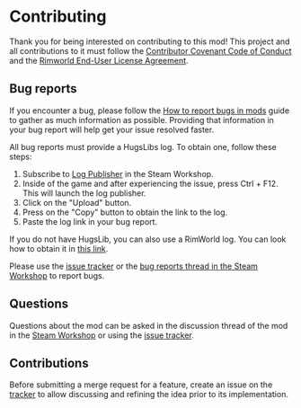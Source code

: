 Contributing
===

Thank you for being interested on contributing to this mod! This project and all contributions to it must follow the [Contributor Covenant Code of Conduct](CODE_OF_CONDUCT.md) and the [Rimworld End-User License Agreement](https://store.steampowered.com/eula/294100_eula_1).

Bug reports
---

If you encounter a bug, please follow the [How to report bugs in mods](https://steamcommunity.com/sharedfiles/filedetails/?id=725234314) guide to gather as much information as possible. Providing that information in your bug report will help get your issue resolved faster.

All bug reports must provide a HugsLibs log. To obtain one, follow these steps:

1) Subscribe to [Log Publisher](https://steamcommunity.com/workshop/filedetails/?id=2873415404) in the Steam Workshop.
2) Inside of the game and after experiencing the issue, press Ctrl + F12. This will launch the log publisher.
3) Click on the "Upload" button.
4) Press on the "Copy" button to obtain the link to the log.
5) Paste the log link in your bug report.

If you do not have HugsLib, you can also use a RimWorld log. You can look how to obtain it in [this link](https://steamcommunity.com/sharedfiles/filedetails/?id=725234314).

Please use the [issue tracker](https://github.com/joseasoler/trading-options/issues) or the [bug reports thread in the Steam Workshop](https://steamcommunity.com/workshop/filedetails/discussion/2804121197/3274690571067124957/) to report bugs.

Questions
---

Questions about the mod can be asked in the discussion thread of the mod in the [Steam Workshop](https://steamcommunity.com/sharedfiles/filedetails/?id=2876541977) or using the [issue tracker](https://github.com/joseasoler/trading-options/issues).


Contributions
---

Before submitting a merge request for a feature, create an issue on the [tracker](https://github.com/joseasoler/trading-options/issues) to allow discussing and refining the idea prior to its implementation.
